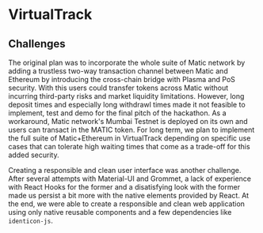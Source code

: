 # VirtualTrack

## Challenges

The original plan was to incorporate the whole suite of Matic network by adding a trustless two-way transaction channel between Matic and Ethereum by introducing the cross-chain bridge with Plasma and PoS security. With this users could transfer tokens across Matic without incurring third-party risks and market liquidity limitations. However, long deposit times and especially long withdrawl times made it not feasible to implement, test and demo for the final pitch of the hackathon. As a workaround, Matic network's Mumbai Testnet is deployed on its own and users can transact in the MATIC token. For long term, we plan to implement the full suite of Matic+Ethereum in VirtualTrack depending on specific use cases that can tolerate high waiting times that come as a trade-off for this added security. 

Creating a responsible and clean user interface was another challenge. After several attempts with Material-UI and Grommet, a lack of experience with React Hooks for the former and a disatisfying look with the former made us persist a bit more with the native elements provided by React. At the end, we were able to create a responsible and clean web application using only native reusable components and a few dependencies like `identicon-js`.
